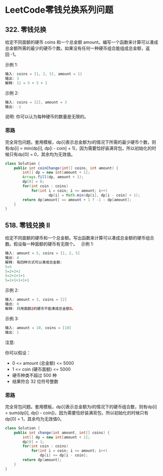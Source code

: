 # LeetCode零钱兑换系列问题

## 322. 零钱兑换

给定不同面额的硬币 coins 和一个总金额 amount。编写一个函数来计算可以凑成总金额所需的最少的硬币个数。如果没有任何一种硬币组合能组成总金额，返回 -1。

示例 1:
```java
输入: coins = [1, 2, 5], amount = 11
输出: 3 
解释: 11 = 5 + 5 + 1
```
示例 2:
```java
输入: coins = [2], amount = 3
输出: -1
```
说明:
你可以认为每种硬币的数量是无限的。

### 思路

完全背包问题。套用模板，dp[i]表示总金额为i的情况下所需的最少硬币个数，则有dp[i] = min(dp[i], dp[i - coin] + 1)，因为需要恰好装满背包，所以初始化的时候只有dp[0] = 0，其余均为无效值。

```java
class Solution {
    public int coinChange(int[] coins, int amount) {
        int[] dp = new int[amount + 1];
        Arrays.fill(dp, amount + 1);
        dp[0] = 0;
        for(int coin : coins)
            for(int i = coin; i <= amount; i++)
                    dp[i] = Math.min(dp[i], dp[i - coin] + 1);
        return dp[amount] == amount + 1 ? -1 : dp[amount];
    }
}
```

## 518. 零钱兑换 II

给定不同面额的硬币和一个总金额。写出函数来计算可以凑成总金额的硬币组合数。假设每一种面额的硬币有无限个。
 
示例 1:
```java
输入: amount = 5, coins = [1, 2, 5]
输出: 4
解释: 有四种方式可以凑成总金额:
5=5
5=2+2+1
5=2+1+1+1
5=1+1+1+1+1
```
示例 2:
```java
输入: amount = 3, coins = [2]
输出: 0
解释: 只用面额2的硬币不能凑成总金额3。
```
示例 3:
```java
输入: amount = 10, coins = [10] 
输出: 1
```

注意:

你可以假设：

* 0 <= amount (总金额) <= 5000
* 1 <= coin (硬币面额) <= 5000
* 硬币种类不超过 500 种
* 结果符合 32 位符号整数

### 思路

完全背包问题。套用模板，dp[i]表示总金额为i的情况下的硬币组合数，则有dp[i] = sum(dp[i], dp[i - coin])，因为需要恰好装满背包，所以初始化的时候只有dp[0] = 1，其余均为无效值0。

```java
class Solution {
    public int change(int amount, int[] coins) {
        int[] dp = new int[amount + 1];
        dp[0] = 1;
        for(int coin : coins)
            for(int i = coin; i <= amount; i++)
                dp[i] += dp[i - coin];
        return dp[amount];
    }
}
```